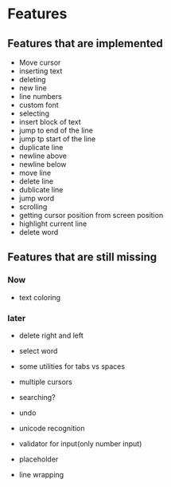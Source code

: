 # Features

## Features that are implemented

- Move cursor
- inserting text
- deleting
- new line
- line numbers
- custom font
- selecting
- insert block of text
- jump to end of the line
- jump tp start of the line
- duplicate line
- newline above
- newline below
- move line
- delete line
- dublicate line
- jump word
- scrolling
- getting cursor position from screen position
- highlight current line
- delete word

## Features that are still missing

### Now

- text coloring

### later

- delete right and left
- select word
- some utilities for tabs vs spaces

- multiple cursors
- searching?
- undo

- unicode recognition
- validator for input(only number input)
- placeholder
- line wrapping
